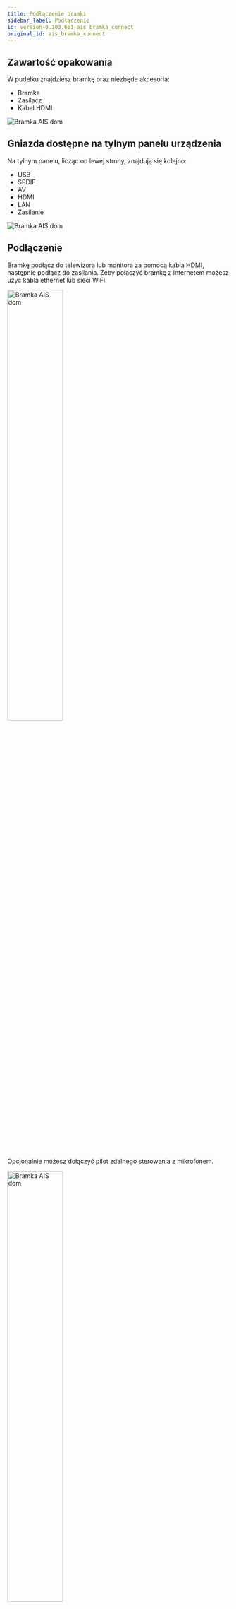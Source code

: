 ```yaml
---
title: Podłączenie bramki
sidebar_label: Podłączenie
id: version-0.103.6b1-ais_bramka_connect
original_id: ais_bramka_connect
---
```


## Zawartość opakowania

W pudełku znajdziesz bramkę oraz niezbęde akcesoria:

 * Bramka
 * Zasilacz
 * Kabel HDMI

<img
  src='/AIS-docs/img/en/bramka/first_run_1.png'
  alt='Bramka AIS dom'
/>


## Gniazda dostępne na tylnym panelu urządzenia

Na tylnym panelu, licząc od lewej strony, znajdują się kolejno:

* USB
* SPDIF
* AV
* HDMI
* LAN
* Zasilanie

<img
  src='/AIS-docs/img/en/bramka/first_run_2.png'
  alt='Bramka AIS dom'
/>


## Podłączenie

Bramkę podłącz do telewizora lub monitora za pomocą kabla HDMI, następnie podłącz do zasilania.
Żeby połączyć bramkę z Internetem możesz użyć kabla ethernet lub sieci WiFi.

<img
  src='/AIS-docs/img/en/bramka/first_run_3.png'
  alt='Bramka AIS dom'
  width="50%"
/>

Opcjonalnie możesz dołączyć pilot zdalnego sterowania z mikrofonem.

<img
  src='/AIS-docs/img/en/bramka/first_run_4.png'
  alt='Bramka AIS dom'
  width="50%"
/>
